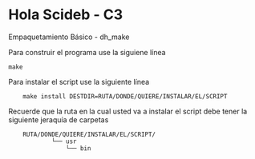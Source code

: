 Hola Scideb - C3
==

Empaquetamiento Básico - dh_make

Para construir el programa use la siguiene línea
	
	make

Para instalar el script use la siguiente línea

        make install DESTDIR=RUTA/DONDE/QUIERE/INSTALAR/EL/SCRIPT

Recuerde que la ruta en la cual usted va a instalar el script debe tener
la siguiente jeraquía de carpetas

        RUTA/DONDE/QUIERE/INSTALAR/EL/SCRIPT/
                └── usr
                    └── bin

